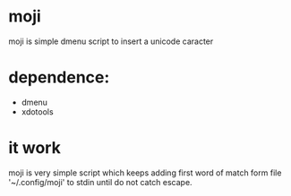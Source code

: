 # moji
moji is simple dmenu script to insert a unicode caracter

# dependence:
- dmenu
- xdotools

# it work
moji is very simple script which keeps adding first word of match form file '~/.config/moji' to stdin until do not catch escape.

